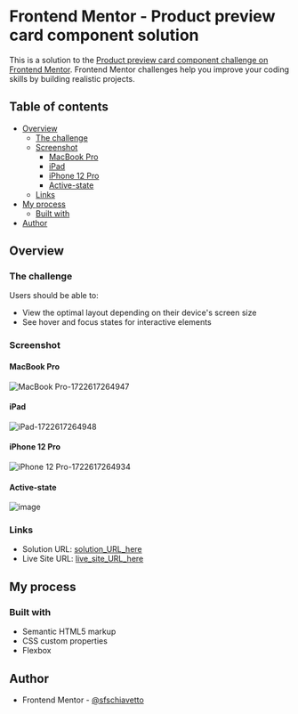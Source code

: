 # Frontend Mentor - Product preview card component solution

This is a solution to the [Product preview card component challenge on Frontend Mentor](https://www.frontendmentor.io/challenges/product-preview-card-component-GO7UmttRfa). Frontend Mentor challenges help you improve your coding skills by building realistic projects. 

## Table of contents

- [Overview](#overview)
  - [The challenge](#the-challenge)
  - [Screenshot](#screenshot)
    - [MacBook Pro](#macbook-pro)
    - [iPad](#ipad)
    - [iPhone 12 Pro](#iphone-12-pro)
    - [Active-state](activate-state)
  - [Links](#links)
- [My process](#my-process)
  - [Built with](#built-with)
- [Author](#author)

## Overview

### The challenge

Users should be able to:

- View the optimal layout depending on their device's screen size
- See hover and focus states for interactive elements

### Screenshot
#### MacBook Pro
![MacBook Pro-1722617264947](https://github.com/user-attachments/assets/8105bc34-3a59-4e9a-baed-5ec46b15b52f)

#### iPad
![iPad-1722617264948](https://github.com/user-attachments/assets/68032f14-6bba-4480-86e9-2786dd6db6b3)

#### iPhone 12 Pro
![iPhone 12 Pro-1722617264934](https://github.com/user-attachments/assets/1a720a8e-ca15-4861-bb3e-48961f1a61e2)

#### Active-state
![image](https://github.com/user-attachments/assets/fba5c2bd-1aba-4a30-ab1b-8ecca724913a)

### Links

- Solution URL: [solution_URL_here](https://www.frontendmentor.io/solutions/product-preview-card-component-solution-using-flexbox-jX1wW94iRz)
- Live Site URL: [live_site_URL_here](https://sfschiavetto.github.io/product-preview-card-component/)

## My process

### Built with

- Semantic HTML5 markup
- CSS custom properties
- Flexbox

## Author
- Frontend Mentor - [@sfschiavetto](https://www.frontendmentor.io/profile/sfschiavetto)

